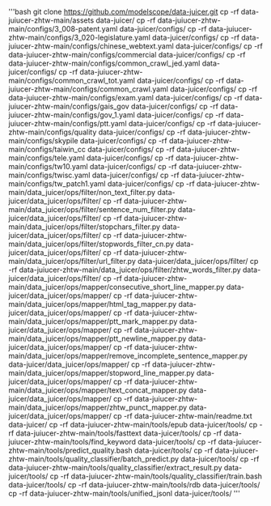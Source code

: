 '''bash
git clone https://github.com/modelscope/data-juicer.git
cp -rf data-juiucer-zhtw-main/assets data-juicer/
cp -rf data-juiucer-zhtw-main/configs/3_008-patent.yaml data-juicer/configs/
cp -rf data-juiucer-zhtw-main/configs/3_020-legislature.yaml data-juicer/configs/
cp -rf data-juiucer-zhtw-main/configs/chinese_webtext.yaml data-juicer/configs/
cp -rf data-juiucer-zhtw-main/configs/commercial data-juicer/configs/
cp -rf data-juiucer-zhtw-main/configs/common_crawl_jed.yaml data-juicer/configs/
cp -rf data-juiucer-zhtw-main/configs/common_crawl_tot.yaml data-juicer/configs/
cp -rf data-juiucer-zhtw-main/configs/common_crawl.yaml data-juicer/configs/
cp -rf data-juiucer-zhtw-main/configs/exam.yaml data-juicer/configs/
cp -rf data-juiucer-zhtw-main/configs/gais_gov data-juicer/configs/
cp -rf data-juiucer-zhtw-main/configs/gov_1.yaml data-juicer/configs/
cp -rf data-juiucer-zhtw-main/configs/ptt.yaml data-juicer/configs/
cp -rf data-juiucer-zhtw-main/configs/quality data-juicer/configs/
cp -rf data-juiucer-zhtw-main/configs/skypile data-juicer/configs/
cp -rf data-juiucer-zhtw-main/configs/taiwin_cc data-juicer/configs/
cp -rf data-juiucer-zhtw-main/configs/tele.yaml data-juicer/configs/
cp -rf data-juiucer-zhtw-main/configs/tw10.yaml data-juicer/configs/
cp -rf data-juiucer-zhtw-main/configs/twisc.yaml data-juicer/configs/
cp -rf data-juiucer-zhtw-main/configs/tw_patch1.yaml data-juicer/configs/
cp -rf data-juiucer-zhtw-main/data_juicer/ops/filter/non_text_filter.py data-juicer/data_juicer/ops/filter/
cp -rf data-juiucer-zhtw-main/data_juicer/ops/filter/sentence_num_filter.py data-juicer/data_juicer/ops/filter/
cp -rf data-juiucer-zhtw-main/data_juicer/ops/filter/stopchars_filter.py data-juicer/data_juicer/ops/filter/
cp -rf data-juiucer-zhtw-main/data_juicer/ops/filter/stopwords_filter_cn.py data-juicer/data_juicer/ops/filter/
cp -rf data-juiucer-zhtw-main/data_juicer/ops/filter/url_filter.py data-juicer/data_juicer/ops/filter/
cp -rf data-juiucer-zhtw-main/data_juicer/ops/filter/zhtw_words_filter.py data-juicer/data_juicer/ops/filter/
cp -rf data-juiucer-zhtw-main/data_juicer/ops/mapper/consecutive_short_line_mapper.py data-juicer/data_juicer/ops/mapper/
cp -rf data-juiucer-zhtw-main/data_juicer/ops/mapper/html_tag_mapper.py data-juicer/data_juicer/ops/mapper/
cp -rf data-juiucer-zhtw-main/data_juicer/ops/mapper/ptt_mark_mapper.py data-juicer/data_juicer/ops/mapper/
cp -rf data-juiucer-zhtw-main/data_juicer/ops/mapper/ptt_newline_mapper.py data-juicer/data_juicer/ops/mapper/
cp -rf data-juiucer-zhtw-main/data_juicer/ops/mapper/remove_incomplete_sentence_mapper.py data-juicer/data_juicer/ops/mapper/
cp -rf data-juiucer-zhtw-main/data_juicer/ops/mapper/stopword_line_mapper.py data-juicer/data_juicer/ops/mapper/
cp -rf data-juiucer-zhtw-main/data_juicer/ops/mapper/text_concat_mapper.py data-juicer/data_juicer/ops/mapper/
cp -rf data-juiucer-zhtw-main/data_juicer/ops/mapper/zhtw_punct_mapper.py data-juicer/data_juicer/ops/mapper/
cp -rf data-juiucer-zhtw-main/readme.txt data-juicer/
cp -rf data-juiucer-zhtw-main/tools/epub data-juicer/tools/
cp -rf data-juiucer-zhtw-main/tools/fasttext data-juicer/tools/
cp -rf data-juiucer-zhtw-main/tools/find_keyword data-juicer/tools/
cp -rf data-juiucer-zhtw-main/tools/predict_quality.bash data-juicer/tools/
cp -rf data-juiucer-zhtw-main/tools/quality_classifier/batch_predict.py data-juicer/tools/
cp -rf data-juiucer-zhtw-main/tools/quality_classifier/extract_result.py data-juicer/tools/
cp -rf data-juiucer-zhtw-main/tools/quality_classifier/train.bash data-juicer/tools/
cp -rf data-juiucer-zhtw-main/tools/rdb data-juicer/tools/
cp -rf data-juiucer-zhtw-main/tools/unified_jsonl data-juicer/tools/
'''
